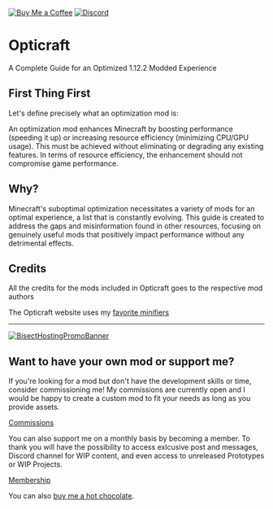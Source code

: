 [![Buy Me a Coffee](https://cdn.jsdelivr.net/npm/@intergrav/devins-badges@3/assets/cozy/donate/buymeacoffee-singular_vector.svg)](https://www.buymeacoffee.com/desoroxxx)
[![Discord](https://cdn.jsdelivr.net/npm/@intergrav/devins-badges@3/assets/cozy/social/discord-plural_vector.svg)](https://discord.gg/hKpUYx7VwS)

# Opticraft

A Complete Guide for an Optimized 1.12.2 Modded Experience

## First Thing First

Let's define precisely what an optimization mod is:

An optimization mod enhances Minecraft by boosting performance (speeding it up) or increasing resource efficiency (minimizing CPU/GPU usage).
This must be achieved without eliminating or degrading any existing features. In terms of resource efficiency, the enhancement should not compromise game performance.

## Why?

Minecraft's suboptimal optimization necessitates a variety of mods for an optimal experience, a list that is constantly evolving. 
This guide is created to address the gaps and misinformation found in other resources, focusing on genuinely useful mods that positively impact performance without any detrimental effects.

## Credits

All the credits for the mods included in Opticraft goes to the respective mod authors

The Opticraft website uses my [favorite minifiers](https://github.com/stars/Desoroxxx/lists/minifiers)

---

[![BisectHostingPromoBanner](https://www.bisecthosting.com/partners/custom-banners/d410513a-9aee-467a-96eb-88eb0976af9d.webp)](https://bisecthosting.com/Desoroxxx?r=Opticraft+GitHub)

## Want to have your own mod or support me?

If you're looking for a mod but don't have the development skills or time, consider commissioning me!
My commissions are currently open and I would be happy to create a custom mod to fit your needs as long as you provide assets.

[Commissions]

You can also support me on a monthly basis by becoming a member.
To thank you will have the possibility to access exlcusive post and messages, Discord channel for WIP content, and even access to unreleased Prototypes or WIP Projects.

[Membership]

You can also [buy me a hot chocolate].

[Commissions]: https://www.buymeacoffee.com/desoroxxx/commissions
[Membership]: https://www.buymeacoffee.com/desoroxxx/membership
[buy me a hot chocolate]: https://www.buymeacoffee.com/desoroxxx

